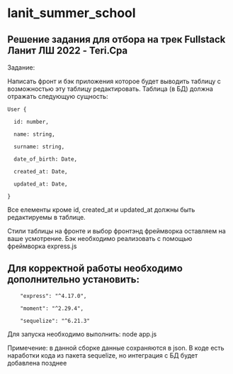 # lanit_summer_school

## Решение задания для отбора на трек Fullstack Ланит ЛШ 2022 - Teri.Cpa

Задание: 

Написать фронт и бэк приложения которое будет выводить таблицу с возможностью эту таблицу редактировать.
Таблица (в БД) должна отражать следующую сущность:
    
    User {

      id: number,

      name: string,

      surname: string,

      date_of_birth: Date,

      created_at: Date,

      updated_at: Date,

    }

Все елементы кроме id, created_at и updated_at должны быть редактируемы в таблице.

Стили таблицы на фронте и выбор фронтэнд фреймворка оставляем на ваше усмотрение.
Бэк необходимо реализовать с помощью фреймворка express.js


Для корректной работы необходимо дополнительно установить: 
----
        "express": "^4.17.0",

        "moment": "^2.29.4",
        
        "sequelize": "^6.21.3"
        
Для запуска необходимо выполнить: node app.js

Примечение: в данной сборке данные сохраняются в json. В коде есть наработки кода из пакета sequelize, но интеграция с БД будет добавлена позднее 

